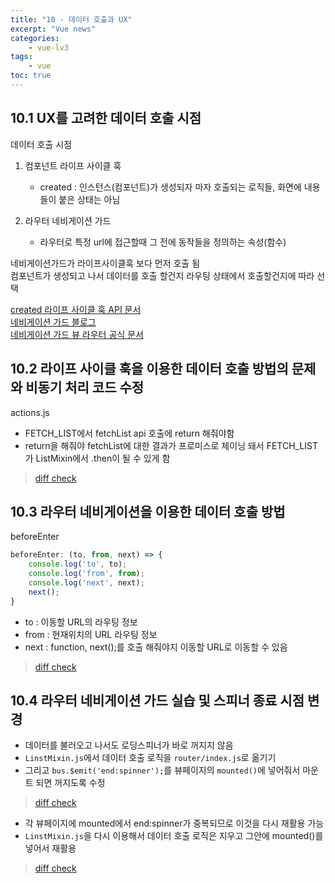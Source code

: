 ```yaml
--- 
title: "10 - 데이터 호출과 UX" 
excerpt: "Vue news"
categories: 
    - vue-lv3
tags: 
    - vue
toc: true
--- 
```


## 10.1 UX를 고려한 데이터 호출 시점

데이터 호출 시점
1. 컴포넌트 라이프 사이클 훅
    - created : 인스턴스(컴포넌트)가 생성되자 마자 호출되는 로직들, 화면에 내용들이 붙은 상태는 아님

2. 라우터 네비게이션 가드
    - 라우터로 특정 url에 접근할때 그 전에 동작들을 정의하는 속성(함수)

네비게이션가드가 라이프사이클훅 보다 먼저 호출 됨  
컴포넌트가 생성되고 나서 데이터를 호출 할건지 라우팅 상태에서 호출할건지에 따라 선택

[created 라이프 사이클 훅 API 문서](https://vuejs.org/api/#created)  
[네비게이션 가드 블로그](https://joshua1988.github.io/web-development/vuejs/vue-router-navigation-guards/)  
[네비게이션 가드 뷰 라우터 공식 문서](uide/advanced/navigation-guards.html)

## 10.2 라이프 사이클 훅을 이용한 데이터 호출 방법의 문제와 비동기 처리 코드 수정

actions.js
- FETCH_LIST에서 fetchList api 호출에 return 해줘야함
- return을 해줘야 fetchList에 대한 결과가 프로미스로 체이닝 돼서 FETCH_LIST가 ListMixin에서 .then이 될 수 있게 함

>[diff check](https://github.com/wjddk0909/vue-news/commit/c63b150611f9b11ae138b15379a4ab607e4c5370)

## 10.3 라우터 네비게이션을 이용한 데이터 호출 방법

beforeEnter
```javascript
beforeEnter: (to, from, next) => {
    console.log('to', to);
    console.log('from', from);
    console.log('next', next);
    next();
}
```
- to : 이동할 URL의 라우팅 정보
- from : 현재위치의 URL 라우팅 정보
- next : function, next();를 호출 해줘야지 이동할 URL로 이동할 수 있음

>[diff check](https://github.com/wjddk0909/vue-news/commit/4b55dc15e00750fd255de63654429df7f9977d40)

## 10.4 라우터 네비게이션 가드 실습 및 스피너 종료 시점 변경

- 데이터를 불러오고 나서도 로딩스피너가 바로 꺼지지 않음
- `LinstMixin.js`에서 데이터 호출 로직을 `router/index.js`로 옮기기
- 그리고 `bus.$emit('end:spinner');`를 뷰페이지의 `mounted()`에 넣어줘서 마운트 되면 꺼지도록 수정

>[diff check](https://github.com/wjddk0909/vue-news/commit/b2e68117af805ba069554820edafe768c89abb75)

- 각 뷰페이지에 mounted에서 end:spinner가 중복되므로 이것을 다시 재활용 가능
- `LinstMixin.js`을 다시 이용해서 데이터 호출 로직은 지우고 그안에 mounted()를 넣어서 재활용

>[diff check](https://github.com/wjddk0909/vue-news/commit/8c8fb45ca96ff38af31815fb089ea74931b111b7)